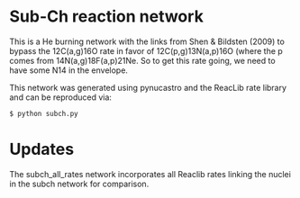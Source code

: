 # Sub-Ch reaction network

This is a He burning network with the links from Shen & Bildsten (2009) to
bypass the 12C(a,g)16O rate in favor of 12C(p,g)13N(a,p)16O (where the
p comes from 14N(a,g)18F(a,p)21Ne.  So to get this rate going, we need to
have some N14 in the envelope.

This network was generated using pynucastro and the ReacLib rate library and
can be reproduced via:

```
$ python subch.py
```

# Updates

The subch_all_rates network incorporates all Reaclib rates linking
the nuclei in the subch network for comparison.
